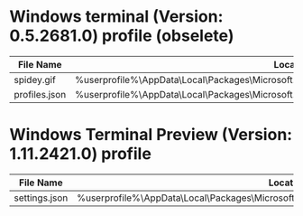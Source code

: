 # Windows terminal (Version: 0.5.2681.0) profile (obselete)

| File Name     | Location                                                     |
| ------------- | ------------------------------------------------------------ |
| spidey.gif    | %userprofile%\AppData\Local\Packages\Microsoft.WindowsTerminal_8wekyb3d8bbwe\RoamingState |
| profiles.json | %userprofile%\AppData\Local\Packages\Microsoft.WindowsTerminal_8wekyb3d8bbwe\LocalState |

# Windows Terminal Preview (Version: 1.11.2421.0) profile
| File Name     | Location                                                     |
| ------------- | ------------------------------------------------------------ |
| settings.json | %userprofile%\AppData\Local\Packages\Microsoft.WindowsTerminal_8wekyb3d8bbwe\LocalState |
